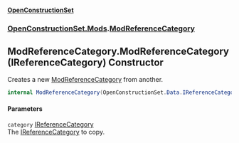 #### [OpenConstructionSet](index.md 'index')
### [OpenConstructionSet.Mods](index.md#OpenConstructionSet_Mods 'OpenConstructionSet.Mods').[ModReferenceCategory](fD20sxqQhMY5F9hDkDL_LA.md 'OpenConstructionSet.Mods.ModReferenceCategory')
## ModReferenceCategory.ModReferenceCategory(IReferenceCategory) Constructor
Creates a new [ModReferenceCategory](fD20sxqQhMY5F9hDkDL_LA.md 'OpenConstructionSet.Mods.ModReferenceCategory') from another.  
```csharp
internal ModReferenceCategory(OpenConstructionSet.Data.IReferenceCategory category);
```
#### Parameters
<a name='OpenConstructionSet_Mods_ModReferenceCategory_ModReferenceCategory(OpenConstructionSet_Data_IReferenceCategory)_category'></a>
`category` [IReferenceCategory](eyfZfdez5ewNEuTa_LLIEQ.md 'OpenConstructionSet.Data.IReferenceCategory')  
The [IReferenceCategory](eyfZfdez5ewNEuTa_LLIEQ.md 'OpenConstructionSet.Data.IReferenceCategory') to copy.
  
